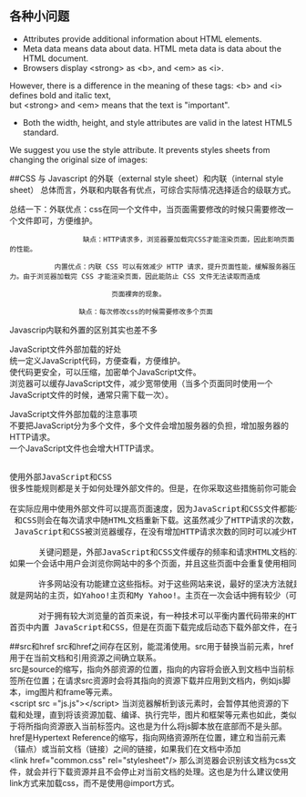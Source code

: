 ## 各种小问题
- Attributes provide additional information about HTML elements.
- Meta data means data about data. HTML meta data is data about the HTML document.
- Browsers display \<strong\> as \<b\>, and \<em\> as \<i\>.  

However, there is a difference in the meaning of these tags: \<b\> and \<i\> defines bold and italic text,  
but \<strong\> and \<em\> means that the text is "important".

- Both the width, height, and style attributes are valid in the latest HTML5 standard.  

We suggest you use the style attribute. It prevents styles sheets from changing the original size of images:

##CSS 与 Javascript 的外联（external style sheet）和内联（internal style sheet）
总体而言，外联和内联各有优点，可综合实际情况选择适合的级联方式。

<!------------------------------------------------------------------------>
<!------------------------------------------------------------------------>
<!------------------------------------------------------------------------>
<!------------------------------------------------------------------------>

 总结一下：外联优点：css在同一个文件中，当页面需要修改的时候只需要修改一个文件即可，方便维护。

                      缺点：HTTP请求多，浏览器要加载完CSS才能渲染页面，因此影响页面的性能。

               内置优点：内联 CSS 可以有效减少 HTTP 请求，提升页面性能，缓解服务器压力。由于浏览器加载完 CSS 才能渲染页面，因此能防止 CSS 文件无法读取而造成

                             页面裸奔的现象。

                     缺点：每次修改css的时候需要修改多个页面


 

Javascrip内联和外置的区别其实也差不多<br>

JavaScript文件外部加载的好处<br>
统一定义JavaScript代码，方便查看，方便维护。<br>
使代码更安全，可以压缩，加密单个JavaScript文件。<br>
浏览器可以缓存JavaScript文件，减少宽带使用（当多个页面同时使用一个JavaScript文件的时候，通常只需下载一次）。<br>
 

JavaScript文件外部加载的注意事项<br>
不要把JavaScript分为多个文件，多个文件会增加服务器的负担，增加服务器的HTTP请求。<br>
一个JavaScript文件也会增大HTTP请求。<br>
 
<pre>     
使用外部JavaScript和CSS   
很多性能规则都是关于如何处理外部文件的。但是，在你采取这些措施前你可能会问到一个更基本的问题：JavaScript和CSS是应该放在外部文件中呢还是把它们放在页面本身之内呢？<br>   
在实际应用中使用外部文件可以提高页面速度，因为JavaScript和CSS文件都能在浏览器中产生缓存。内置在HTML文档中的JavaScript <br> 和CSS则会在每次请求中随HTML文档重新下载。这虽然减少了HTTP请求的次数，却增加了HTML文档的大小。从另一方面来说，如果外部文件中的 <br> JavaScript和CSS被浏览器缓存，在没有增加HTTP请求次数的同时可以减少HTML文档的大小。 <br>  
      关键问题是，外部JavaScript和CSS文件缓存的频率和请求HTML文档的次数有关。虽然有一定的难度，但是仍然有一些指标可以一测量它。 <br>如果一个会话中用户会浏览你网站中的多个页面，并且这些页面中会重复使用相同的脚本和样式表，缓存外部文件就会带来更大的益处。<br>   
      许多网站没有功能建立这些指标。对于这些网站来说，最好的坚决方法就是把JavaScript和CSS作为外部文件引用。比较适合使用内置代码的例外 <br>就是网站的主页，如Yahoo!主页和My Yahoo!。主页在一次会话中拥有较少（可能只有一次）的浏览量，你可以发现内置JavaScript和CSS对于终端用户来说会加快响应时 间。  <br>
      对于拥有较大浏览量的首页来说，有一种技术可以平衡内置代码带来的HTTP请求减少与通过使用外部文件进行缓存带来的好处。其中一个就是在 <br>首页中内置 JavaScript和CSS，但是在页面下载完成后动态下载外部文件，在子页面中使用到这些文件时，它们已经缓存到浏览器了。  
</pre>


<!----------------------------------------------------------------------------------------------------->
##src和href
src和href之间存在区别，能混淆使用。src用于替换当前元素，href用于在当前文档和引用资源之间确立联系。  
src是source的缩写，指向外部资源的位置，指向的内容将会嵌入到文档中当前标签所在位置；在请求src资源时会将其指向的资源下载并应用到文档内，例如js脚本，img图片和frame等元素。  
\<script src ="js.js"\>\</script\>
当浏览器解析到该元素时，会暂停其他资源的下载和处理，直到将该资源加载、编译、执行完毕，图片和框架等元素也如此，类似于将所指向资源嵌入当前标签内。这也是为什么将js脚本放在底部而不是头部。  
href是Hypertext Reference的缩写，指向网络资源所在位置，建立和当前元素（锚点）或当前文档（链接）之间的链接，如果我们在文档中添加  
\<link href="common.css" rel="stylesheet"/\>
那么浏览器会识别该文档为css文件，就会并行下载资源并且不会停止对当前文档的处理。这也是为什么建议使用link方式来加载css，而不是使用@import方式。
